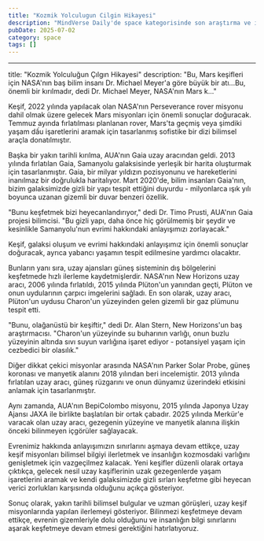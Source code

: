 ```yaml
---
title: "Kozmik Yolculugun Cilgin Hikayesi"
description: "MindVerse Daily'de space kategorisinde son araştırma ve içgörüler keşfedin."
pubDate: 2025-07-02
category: space
tags: []
---
```


---
title: "Kozmik Yolculuğun Çılgın Hikayesi"
description: "Bu, Mars keşifleri için NASA'nın baş bilim insanı Dr. Michael Meyer'a göre büyük bir atı...Bu, önemli bir kırılmadır, dedi Dr. Michael Meyer, NASA'nın Mars k..."

Keşif, 2022 yılında yapılacak olan NASA'nın Perseverance rover misyonu dahil olmak üzere gelecek Mars misyonları için önemli sonuçlar doğuracak. Temmuz ayında fırlatılması planlanan rover, Mars'ta geçmiş veya şimdiki yaşam dấu işaretlerini aramak için tasarlanmış sofistike bir dizi bilimsel araçla donatılmıştır.

Başka bir yakın tarihli kırılma, AUA'nın Gaia uzay aracından geldi. 2013 yılında fırlatılan Gaia, Samanyolu galaksisinde yerleşik bir harita oluşturmak için tasarlanmıştır. Gaia, bir milyar yıldızın pozisyonunu ve hareketlerini inanılmaz bir doğrulukla haritalıyor. Mart 2020'de, bilim insanları Gaia'nın, bizim galaksimizde gizli bir yapı tespit ettiğini duyurdu - milyonlarca ışık yılı boyunca uzanan gizemli bir duvar benzeri özellik.

"Bunu keşfetmek bizi heyecanlandırıyor," dedi Dr. Timo Prusti, AUA'nın Gaia projesi bilimcisi. "Bu gizli yapı, daha önce hiç görülmemiş bir şeydir ve kesinlikle Samanyolu'nun evrimi hakkındaki anlayışımızı zorlayacak."

Keşif, galaksi oluşum ve evrimi hakkındaki anlayışımız için önemli sonuçlar doğuracak, ayrıca yabancı yaşamın tespit edilmesine yardımcı olacaktır.

Bunların yanı sıra, uzay ajansları güneş sisteminin dış bölgelerini keşfetmede hızlı ilerleme kaydetmişlerdir. NASA'nın New Horizons uzay aracı, 2006 yılında fırlatıldı, 2015 yılında Plüton'un yanından geçti, Plüton ve onun uydularının çarpıcı imgelerini sağladı. En son olarak, uzay aracı, Plüton'un uydusu Charon'un yüzeyinden gelen gizemli bir gaz plümunu tespit etti.

"Bunu, olağanüstü bir keşiftir," dedi Dr. Alan Stern, New Horizons'un baş araştırmacısı. "Charon'un yüzeyinde su buharının varlığı, onun buzlu yüzeyinin altında sıvı suyun varlığına işaret ediyor - potansiyel yaşam için cezbedici bir olasılık."

Diğer dikkat çekici misyonlar arasında NASA'nın Parker Solar Probe, güneş koronası ve manyetik alanını 2018 yılından beri incelemiştir. 2013 yılında fırlatılan uzay aracı, güneş rüzgarını ve onun dünyamız üzerindeki etkisini anlamak için tasarlanmıştır.

Aynı zamanda, AUA'nın BepiColombo misyonu, 2015 yılında Japonya Uzay Ajansı JAXA ile birlikte başlatılan bir ortak çabadır. 2025 yılında Merkür'e varacak olan uzay aracı, gezegenin yüzeyine ve manyetik alanına ilişkin önceki bilinmeyen içgörüler sağlayacak.

Evrenimiz hakkında anlayışımızın sınırlarını aşmaya devam ettikçe, uzay keşif misyonları bilimsel bilgiyi ilerletmek ve insanlığın kozmosdaki varlığını genişletmek için vazgeçilmez kalacak. Yeni keşifler düzenli olarak ortaya çıktıkça, gelecek nesil uzay kaşiflerinin uzak gezegenlerde yaşam işaretlerini aramak ve kendi galaksimizde gizli sırları keşfetme gibi heyecan verici zorlukları karşısında olduğunu açıkça gösteriyor.

Sonuç olarak, yakın tarihli bilimsel bulgular ve uzman görüşleri, uzay keşif misyonlarında yapılan ilerlemeyi gösteriyor. Bilinmezi keşfetmeye devam ettikçe, evrenin gizemleriyle dolu olduğunu ve insanlığın bilgi sınırlarını aşarak keşfetmeye devam etmesi gerektiğini hatırlatıyoruz.